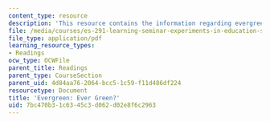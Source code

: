 ```yaml
---
content_type: resource
description: 'This resource contains the information regarding evergreen: ever green?'
file: /media/courses/es-291-learning-seminar-experiments-in-education-spring-2003/7bc470b31c6345c3d062d02e8f6c2963_MITES_291S03_evrgrn.pdf
file_type: application/pdf
learning_resource_types:
- Readings
ocw_type: OCWFile
parent_title: Readings
parent_type: CourseSection
parent_uid: 4d84aa76-2064-bcc5-1c59-f11d486df224
resourcetype: Document
title: 'Evergreen: Ever Green?'
uid: 7bc470b3-1c63-45c3-d062-d02e8f6c2963
---
```


